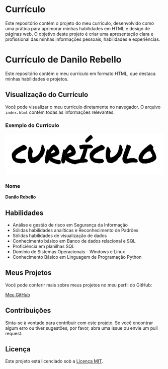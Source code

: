 # Currículo
Este repositório contém o projeto do meu currículo, desenvolvido como uma prática para aprimorar minhas habilidades em HTML e design de páginas web. O objetivo deste projeto é criar uma apresentação clara e profissional das minhas informações pessoais, habilidades e experiências.

# Currículo de Danilo Rebello

Este repositório contém o meu currículo em formato HTML, que destaca minhas habilidades e projetos.

## Visualização do Currículo

Você pode visualizar o meu currículo diretamente no navegador. O arquivo `index.html` contém todas as informações relevantes.

### Exemplo do Currículo

![Currículo](https://raw.githubusercontent.com/DaniloRebello/Curr-culo/refs/heads/main/Curr%C3%ADculo.png)

### Nome

**Danilo Rebello**

## Habilidades

- Análise e gestão de risco em Segurança da Informação
- Sólidas habilidades analíticas e Reconhecimento de Padrões
- Sólidas habilidades de visualização de dados
- Conhecimento básico em Banco de dados relacional e SQL
- Proficiência em planilhas SQL
- Domínio de Sistemas Operacionais - Windows e Linux
- Conhecimento Básico em Linguagem de Programação Python

## Meus Projetos

Você pode conferir mais sobre meus projetos no meu perfil do GitHub:

[Meu GitHub](https://github.com/DaniloRebello?tab=overview&from=2024-10-01&to=2024-10-07)

## Contribuições

Sinta-se à vontade para contribuir com este projeto. Se você encontrar algum erro ou tiver sugestões, por favor, abra uma issue ou envie um pull request.

## Licença

Este projeto está licenciado sob a [Licença MIT](LICENSE).

